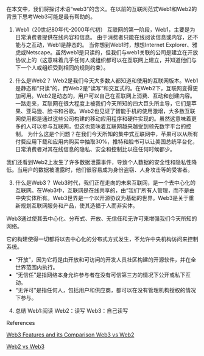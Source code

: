 在本文中，我们将探讨术语“web3”的含义。在以前的互联网范式Web1和Web2的背景下思考Web3可能是最有帮助的。

1. Web1（20世纪80年代-2000年代初）
互联网的第一阶段，Web1，主要是为日常消费者提供在线内容和信息。
由于消费者只能在线阅读信息或内容，还不能与之互动，Web1是静态的。
当你想到Web1时，想想Internet Explorer、雅虎或Netscape。虽然web1是只读的，但我们与web1关联的公司是建立在开放协议上的（这意味着几乎任何人或组织都可以在互联网上建立，并知道他们与下一个人或组织受到相同的规则约束）。

2. 什么是Web2？
Web2是我们今天大多数人都知道和使用的互联网版本。Web1是静态和“只读”的，而Web2是“读写”和交互式的。在Web2下，互联网变得更加可用。Web2是动态的，用户可以自己在互联网上消费、互动和创建内容。
一路走来，互联网在很大程度上被我们今天所知的四大巨头所主导，它们是苹果、亚马逊、脸书和谷歌。Web2也见证了智能手机的使用激增，大多数互联网使用都是通过这些公司构建的移动应用程序和硬件实现的。虽然这意味着更多的人可以参与互联网，但这也意味着互联网越来越受到领先数字平台的控制。
为什么这是个问题？在我们今天所知的集中式互联网中，苹果可以从所有付费应用下载和应用内购买中抽取30%，推特和脸书可以让美国总统平台化，日常消费者对其在线信息的隐私、安全和控制比以往任何时候都少。

我们还看到Web2上发生了许多数据泄露事件，导致个人数据的安全性和隐私性降低。当用户的数据被泄露时，他们很容易成为身份盗窃、人身攻击等的受害者。

3. 什么是Web3？
Web3时代，我们正在走向的未来互联网，是一个去中心化的互联网。在Web3中，互联网是在线共享的，由“我们”所有人管理，而不是由中央实体所有。Web3世界是一个以开源协议为基础的世界。Web3是关于重新规划互联网服务和产品，使其造福于人而非实体。

Web3通过使其去中心化、分布式、开放、无信任和无许可来增强我们今天所知的网络。

它的构建使得一切都将以去中心化的分布式方式发生，不允许中央机构访问来控制系统。
- “开放”，因为它将是由开放和可访问的开发人员社区构建的开源软件，并在全世界范围内执行。
- “无信任”是指网络本身允许参与者在没有可信第三方的情况下公开或私下互动。
- “无许可”是指任何人，包括用户和供应商，都可以在没有管理机构授权的情况下参与。

4. 总结
Web1:阅读
Web2：读写
Web3：自己读写

References

[Web3 Features and its Comparison Web3 vs Web2](https://www.xenonstack.com/blog/web3-features-and-challenges)

[Web2 vs Web3](https://ethereum.org/en/developers/docs/web2-vs-web3/)